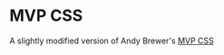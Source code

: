 # MVP CSS
A slightly modified version of Andy Brewer's [MVP CSS](https://github.com/andybrewer/mvp)
